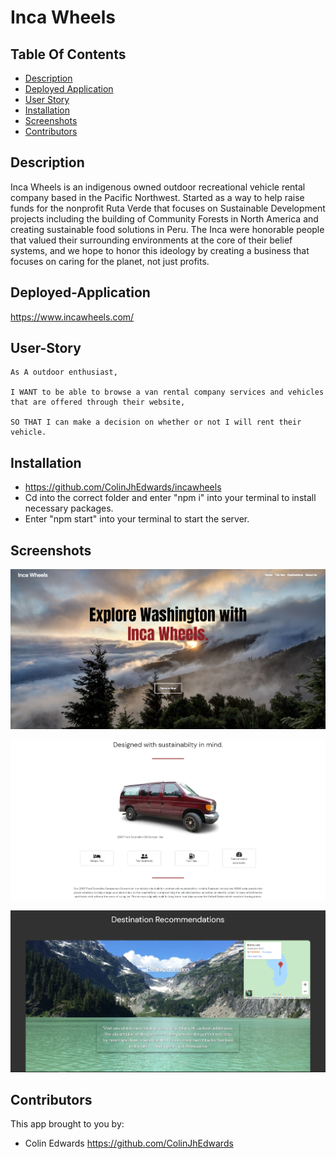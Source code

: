 # Inca Wheels

## Table Of Contents

- [Description](#description)
- [Deployed Application](###deployed-Application)
- [User Story](#user-Story)
- [Installation](#installation)
- [Screenshots](#screenshots)
- [Contributors](#contributors)

## Description

Inca Wheels is an indigenous owned outdoor recreational vehicle rental company based in the Pacific Northwest. Started as a way to help raise funds for the nonprofit Ruta Verde that focuses on Sustainable Development projects including the building of Community Forests in North America and creating sustainable food solutions in Peru. The Inca were honorable people that valued their surrounding environments at the core of their belief systems, and we hope to honor this ideology by creating a business that focuses on caring for the planet, not just profits.

## Deployed-Application

https://www.incawheels.com/

## User-Story

    As A outdoor enthusiast,

    I WANT to be able to browse a van rental company services and vehicles that are offered through their website,

    SO THAT I can make a decision on whether or not I will rent their vehicle.

## Installation

- https://github.com/ColinJhEdwards/incawheels
- Cd into the correct folder and enter "npm i" into your terminal to install necessary packages.
- Enter "npm start" into your terminal to start the server.

## Screenshots

![home-page](src/images/preview/home.png)

![about-the-van](src/images/preview/theVan.png)

![destinations](src/images/preview/destinations.png)

## Contributors

This app brought to you by:

- Colin Edwards https://github.com/ColinJhEdwards

